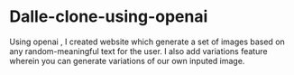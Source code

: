 # Dalle-clone-using-openai
Using openai , I created website which generate a set of images based on any random-meaningful text for the user. I also add variations feature wherein you can generate variations of our own inputed image.
